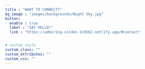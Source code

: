 ```yaml
---
title : "WANT TO CONNECT?"
bg_image : "images/backgrounds/Night Sky.jpg"
button:
  enable : true
  label : "SAY HELLO!"
  link : "https://admiring-colden-1c9562.netlify.app/#contact"


# custom style
custom_class: "" 
custom_attributes: "" 
custom_css: ""
---
```




